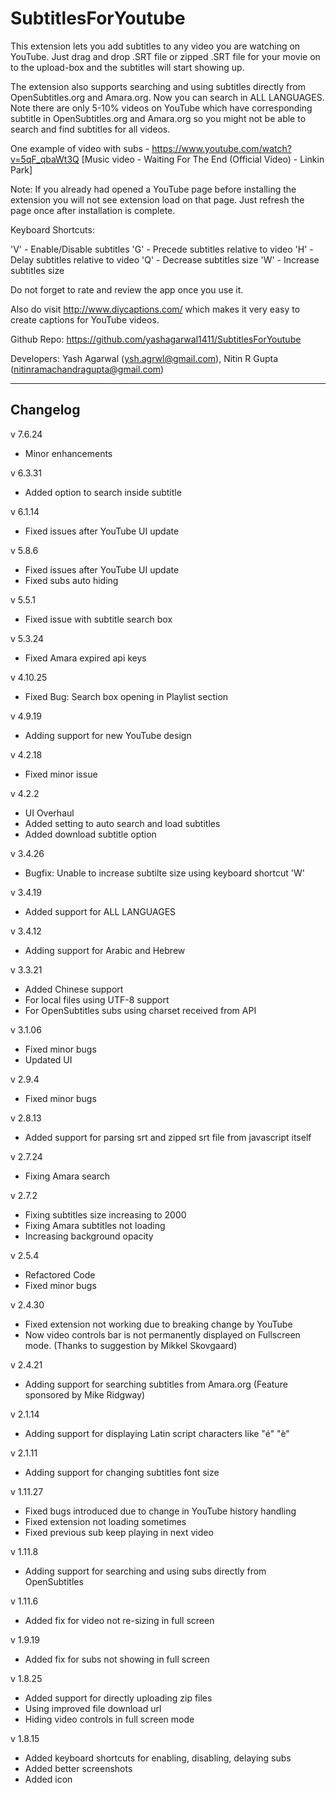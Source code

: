 SubtitlesForYoutube
===================

This extension lets you add subtitles to any video you are watching on YouTube. Just drag and drop .SRT file or zipped .SRT file for your movie on to the upload-box and the subtitles will start showing up.

The extension also supports searching and using subtitles directly from OpenSubtitles.org and Amara.org. Now you can search in ALL LANGUAGES. Note there are only 5-10% videos on YouTube which have corresponding subtitle in OpenSubtitles.org and Amara.org so you might not be able to search and find subtitles for all videos. 

One example of video with subs - https://www.youtube.com/watch?v=5qF_qbaWt3Q [Music video - Waiting For The End (Official Video) - Linkin Park]

Note: If you already had opened a YouTube page before installing the extension you will not see extension load on that page. Just refresh the page once after installation is complete.

Keyboard Shortcuts:

'V' - Enable/Disable subtitles
'G' - Precede subtitles relative to video
'H' - Delay subtitles relative to video
'Q' - Decrease subtitles size
'W' - Increase subtitles size

Do not forget to rate and review the app once you use it.

Also do visit http://www.diycaptions.com/ which makes it very easy to create captions for YouTube videos.

Github Repo: https://github.com/yashagarwal1411/SubtitlesForYoutube

Developers: Yash Agarwal (ysh.agrwl@gmail.com), Nitin R Gupta (nitinramachandragupta@gmail.com)


------------
Changelog
------------

v 7.6.24
+ Minor enhancements

v 6.3.31
+ Added option to search inside subtitle

v 6.1.14
+ Fixed issues after YouTube UI update

v 5.8.6
+ Fixed issues after YouTube UI update
+ Fixed subs auto hiding

v 5.5.1
+ Fixed issue with subtitle search box

v 5.3.24
+ Fixed Amara expired api keys

v 4.10.25
+ Fixed Bug: Search box opening in Playlist section

v 4.9.19
+ Adding support for new YouTube design

v 4.2.18
+ Fixed minor issue

v 4.2.2
+ UI Overhaul
+ Added setting to auto search and load subtitles
+ Added download subtitle option

v 3.4.26
+ Bugfix: Unable to increase subtilte size using keyboard shortcut 'W'

v 3.4.19
+ Added support for ALL LANGUAGES

v 3.4.12
+ Adding support for Arabic and Hebrew

v 3.3.21
+ Added Chinese support
+ For local files using UTF-8 support
+ For OpenSubtitles subs using charset
   received from API

v 3.1.06
+ Fixed minor bugs
+ Updated UI

v 2.9.4
+ Fixed minor bugs

v 2.8.13
+ Added support for parsing srt and zipped srt file from javascript itself

v 2.7.24
+ Fixing Amara search

v 2.7.2
+ Fixing subtitles size increasing to 2000
+ Fixing Amara subtitles not loading
+ Increasing background opacity

v 2.5.4
+ Refactored Code
+ Fixed minor bugs

v 2.4.30
+ Fixed extension not working due to breaking change by YouTube
+ Now video controls bar is not permanently displayed on Fullscreen mode. (Thanks to suggestion by Mikkel Skovgaard)

v 2.4.21
+ Adding support for searching subtitles from Amara.org (Feature sponsored by Mike Ridgway)

v 2.1.14
+ Adding support for displaying Latin script characters like "é" "è"

v 2.1.11
+ Adding support for changing subtitles font size

v 1.11.27
+ Fixed bugs introduced due to change in YouTube history handling
+ Fixed extension not loading sometimes
+ Fixed previous sub keep playing in next video

v 1.11.8
+ Adding support for searching and using subs directly from OpenSubtitles

v 1.11.6
+ Added fix for video not re-sizing in full screen

v 1.9.19
+ Added fix for subs not showing in full screen

v 1.8.25
+ Added support for directly uploading zip files
+ Using improved file download url
+ Hiding video controls in full screen mode

v 1.8.15
+ Added keyboard shortcuts for enabling, disabling, delaying subs
+ Added better screenshots
+ Added icon
